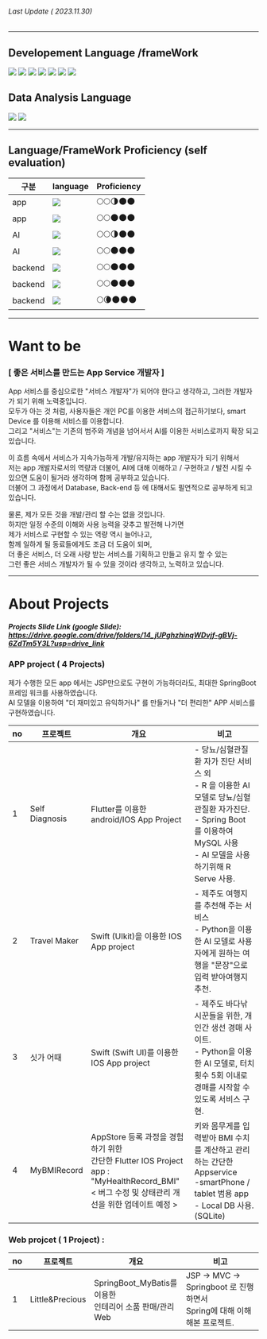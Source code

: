 ###### Last Update ( 2023.11.30)
---
## Developement Language /frameWork

<img src="https://img.shields.io/badge/flutter-02569B?style=for-the-badge&logo=Flutter&logoColor=skyblue"> <img src="https://img.shields.io/badge/swift-F05138?style=for-the-badge&logo=Swift&logoColor=skyblue"> <img src="https://img.shields.io/badge/Java-ffffff?style=for-the-badge&logo=Java&logoColor=red"> <img src="https://img.shields.io/badge/python-306998?style=for-the-badge&logo=Python&logoColor=yellow"> <img src="https://img.shields.io/badge/Flask-ffffff?style=for-the-badge&logo=Flask&logoColor=black"> <img src="https://img.shields.io/badge/springboot-6DB33F?style=for-the-badge&logo=Springboot&logoColor=white"> <img src="https://img.shields.io/badge/spring-6DB33F?style=for-the-badge&logo=Spring&logoColor=white"> 

## Data Analysis Language
<img src="https://img.shields.io/badge/python-306998?style=for-the-badge&logo=Python&logoColor=yellow"> <img src="https://img.shields.io/badge/R-ffffff?style=for-the-badge&logo=R&logoColor=blue"> 

---
## Language/FrameWork Proficiency (self evaluation)

|구분|language|Proficiency|
|---|------|---|
|app|<img src="https://img.shields.io/badge/flutter-02569B?style=for-the-badge&logo=Flutter&logoColor=skyblue"> |🌕🌕🌗🌑🌑 |
|app|<img src="https://img.shields.io/badge/swift-F05138?style=for-the-badge&logo=Swift&logoColor=skyblue">|🌕🌕🌑🌑🌑  |
|AI|<img src="https://img.shields.io/badge/python-306998?style=for-the-badge&logo=Python&logoColor=yellow"> |🌕🌕🌗🌑🌑  |
|AI|<img src="https://img.shields.io/badge/R-ffffff?style=for-the-badge&logo=R&logoColor=blue"> | 🌕🌕🌑🌑🌑  |
|backend|<img src="https://img.shields.io/badge/Java-ffffff?style=for-the-badge&logo=Java&logoColor=red"> |🌕🌕🌑🌑🌑  |
|backend| <img src="https://img.shields.io/badge/springboot-6DB33F?style=for-the-badge&logo=Springboot&logoColor=white"> |🌕🌕🌑🌑🌑    |
|backend| <img src="https://img.shields.io/badge/Flask-ffffff?style=for-the-badge&logo=Flask&logoColor=black">|🌕🌘🌑🌑🌑  |


---
# Want to be
### [ 좋은 서비스를 만드는 App Service 개발자 ]   
  App 서비스를 중심으로한 "서비스 개발자"가 되어야 한다고 생각하고, 그러한 개발자가 되기 위해 노력중입니다.      
모두가 아는 것 처럼, 사용자들은 개인 PC를 이용한 서비스의 접근하기보다, smart Device 를 이용해 서비스를 이용합니다.    
그리고 "서비스"는 기존의 범주와 개념을 넘어서서 AI를 이용한 서비스로까지 확장 되고 있습니다.   


이 흐름 속에서 서비스가 지속가능하게 개발/유지하는 app 개발자가 되기 위해서    
저는 app 개발자로서의 역량과 더불어, AI에 대해 이해하고 / 구현하고 / 발전 시킬 수 있으면 도움이 될거라 생각하며 함께 공부하고 있습니다.    
더불어 그 과정에서 Database, Back-end 등 에 대해서도 필연적으로 공부하게 되고 있습니다.    

물론, 제가 모든 것을 개발/관리 할 수는 없을 것입니다.      
하지만  일정 수준의 이해와 사용 능력을 갖추고 발전해 나가면  
제가 서비스로 구현할 수 있는 역량 역시 늘어나고,   
함께 일하게 될 동료들에게도 조금 더 도움이 되며,  
더 좋은 서비스, 더 오래 사랑 받는 서비스를 기획하고 만들고 유지 할 수 있는    
그런 좋은 서비스 개발자가 될 수 있을 것이라 생각하고, 노력하고 있습니다.

---
# About Projects
  
##### Projects Slide Link (google Slide): https://drive.google.com/drive/folders/14_jUPghzhinqWDvjf-gBVj-6ZdTm5Y3L?usp=drive_link
  
### APP project ( 4 Projects)    
제가 수행한 모든 app 에서는 JSP만으로도 구현이 가능하더라도, 최대한 SpringBoot 프레임 워크를 사용하였습니다.    
AI 모델을 이용하여 "더 재미있고 유익하거나" 를 만들거나 "더 편리한" APP 서비스를 구현하였습니다.    
  
  
|no|프로젝트|개요|비고|
|---|---|---|---|
|1|Self Diagnosis|Flutter를 이용한 android/IOS App Project|   - 당뇨/심혈관질환 자가 진단 서비스 외<br>- R 을 이용한 AI 모델로 당뇨/심혈관질환 자가진단.<br>- Spring Boot 를 이용하여 MySQL 사용<br>- AI 모델을 사용하기위해 R Serve 사용.|
|2|Travel Maker|Swift (UIkit)을 이용한 IOS App project|   - 제주도 여행지를 추천해 주는 서비스<br>- Python을 이용한 AI 모델로 사용자에게 원하는 여행을 "문장"으로 입력 받아여행지 추천.|
|3|싯가 어때 |Swift (Swift UI)를 이용한 IOS App project|  - 제주도 바다낚시꾼들을 위한, 개인간 생선 경매 사이트.<br>- Python을 이용한 AI 모델로, 터치 횟수 5회 이내로 경매를 시작할 수 있도록 서비스 구현.|
|4|MyBMIRecord |AppStore 등록 과정을 경험하기 위한<br> 간단한 Flutter IOS Project app : "MyHealthRecord_BMI" <br> < 버그 수정 및 상태관리 개선을 위한 업데이트 예정 > |   키와 몸무게를 입력받아 BMI 수치를 계산하고 관리하는 간단한 Appservice<br>-smartPhone / tablet 범용 app<br>- Local DB 사용. (SQLite)|
  
  
### Web projcet ( 1 Project) :
|no|프로젝트|개요|비고|
|---|---|---|---|
|1|Little&Precious|SpringBoot_MyBatis를 이용한<br>인테리어 소품 판매/관리 Web| JSP -> MVC -> Springboot 로 진행하면서 <br> Spring에 대해 이해해본 프로젝트.|
  
  





